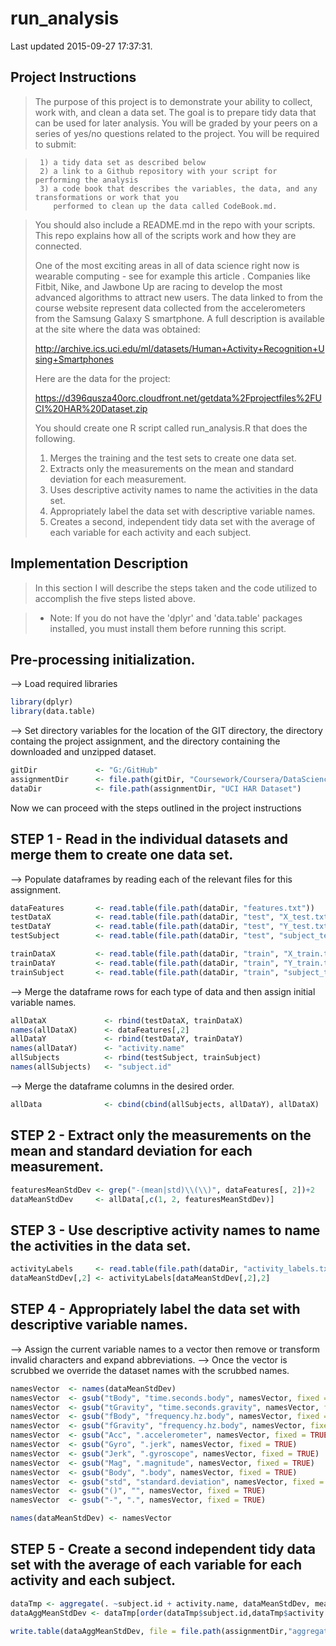 run_analysis
============
Last updated 2015-09-27 17:37:31.


Project Instructions
------------------------

> The purpose of this project is to demonstrate your ability to collect, work with, and clean a data set. The goal is to prepare tidy data that can be used for later analysis. You will be graded by your peers on a series of yes/no questions related to the project. You will be required to submit: 

>      1) a tidy data set as described below
>      2) a link to a Github repository with your script for performing the analysis
>      3) a code book that describes the variables, the data, and any transformations or work that you 
>         performed to clean up the data called CodeBook.md. 

> You should also include a README.md in the repo with your scripts. This repo explains how all of the scripts work and how they are connected.  
> 
> One of the most exciting areas in all of data science right now is wearable computing - see for example this article . Companies like Fitbit, Nike, and Jawbone Up are racing to develop the most advanced algorithms to attract new users. The data linked to from the course website represent data collected from the accelerometers from the Samsung Galaxy S smartphone. A full description is available at the site where the data was obtained: 
> 
> http://archive.ics.uci.edu/ml/datasets/Human+Activity+Recognition+Using+Smartphones 
> 
> Here are the data for the project: 
> 
> https://d396qusza40orc.cloudfront.net/getdata%2Fprojectfiles%2FUCI%20HAR%20Dataset.zip 
> 
> You should create one R script called run_analysis.R that does the following. 
> 
> 1. Merges the training and the test sets to create one data set.
> 2. Extracts only the measurements on the mean and standard deviation for each measurement.
> 3. Uses descriptive activity names to name the activities in the data set.
> 4. Appropriately label the data set with descriptive variable names.
> 5. Creates a second, independent tidy data set with the average of each variable for each activity and each subject. 


Implementation Description
------------------------

> In this section I will describe the steps taken and the code utilized to accomplish the five steps listed above.

> * Note: If you do not have the 'dplyr' and 'data.table' packages installed, you must install them before running this script.


Pre-processing initialization. 
------------------------
--> Load required libraries
```r
library(dplyr)
library(data.table)
```

--> Set directory variables for the location of the GIT directory, the directory containg the project assignment,
    and the directory containing the downloaded and unzipped dataset.
```r
gitDir             <- "G:/GitHub"
assignmentDir      <- file.path(gitDir, "Coursework/Coursera/DataScience/3.GettingAndCleaningData/ProgrammingAssignment")
dataDir            <- file.path(assignmentDir, "UCI HAR Dataset")
```

Now we can proceed with the steps outlined in the project instructions

STEP 1          - Read in the individual datasets and merge them to create one data set.
------------------------

--> Populate dataframes by reading each of the relevant files for this assignment.
```r
dataFeatures       <- read.table(file.path(dataDir, "features.txt"))
testDataX          <- read.table(file.path(dataDir, "test", "X_test.txt"))
testDataY          <- read.table(file.path(dataDir, "test", "Y_test.txt"))
testSubject        <- read.table(file.path(dataDir, "test", "subject_test.txt"))

trainDataX         <- read.table(file.path(dataDir, "train", "X_train.txt"))
trainDataY         <- read.table(file.path(dataDir, "train", "Y_train.txt"))
trainSubject       <- read.table(file.path(dataDir, "train", "subject_train.txt"))
```

--> Merge the dataframe rows for each type of data and then assign initial variable names.
```r
allDataX             <- rbind(testDataX, trainDataX)
names(allDataX)      <- dataFeatures[,2]
allDataY             <- rbind(testDataY, trainDataY)
names(allDataY)      <- "activity.name"
allSubjects          <- rbind(testSubject, trainSubject)
names(allSubjects)   <- "subject.id"
```

--> Merge the dataframe columns in the desired order.
```r
allData              <- cbind(cbind(allSubjects, allDataY), allDataX)
```


STEP 2          - Extract only the measurements on the mean and standard deviation for each measurement.
------------------------

```r
featuresMeanStdDev <- grep("-(mean|std)\\(\\)", dataFeatures[, 2])+2
dataMeanStdDev     <- allData[,c(1, 2, featuresMeanStdDev)]
```

STEP 3          - Use descriptive activity names to name the activities in the data set.
------------------------

```r
activityLabels     <- read.table(file.path(dataDir, "activity_labels.txt"))
dataMeanStdDev[,2] <- activityLabels[dataMeanStdDev[,2],2]
```

STEP 4          - Appropriately label the data set with descriptive variable names.
------------------------

--> Assign the current variable names to a vector then remove or transform invalid characters and expand abbreviations.
--> Once the vector is scrubbed we override the dataset names with the scrubbed names.
```r
namesVector  <- names(dataMeanStdDev)
namesVector  <- gsub("tBody", "time.seconds.body", namesVector, fixed = TRUE)
namesVector  <- gsub("tGravity", "time.seconds.gravity", namesVector, fixed = TRUE)
namesVector  <- gsub("fBody", "frequency.hz.body", namesVector, fixed = TRUE)
namesVector  <- gsub("fGravity", "frequency.hz.body", namesVector, fixed = TRUE)
namesVector  <- gsub("Acc", ".accelerometer", namesVector, fixed = TRUE)
namesVector  <- gsub("Gyro", ".jerk", namesVector, fixed = TRUE)
namesVector  <- gsub("Jerk", ".gyroscope", namesVector, fixed = TRUE)
namesVector  <- gsub("Mag", ".magnitude", namesVector, fixed = TRUE)
namesVector  <- gsub("Body", ".body", namesVector, fixed = TRUE)
namesVector  <- gsub("std", "standard.deviation", namesVector, fixed = TRUE)
namesVector  <- gsub("()", "", namesVector, fixed = TRUE)
namesVector  <- gsub("-", ".", namesVector, fixed = TRUE)

names(dataMeanStdDev) <- namesVector
```


STEP 5          - Create a second independent tidy data set with the average of each variable for each activity and each subject.
------------------------

```r
dataTmp <- aggregate(. ~subject.id + activity.name, dataMeanStdDev, mean)
dataAggMeanStdDev <- dataTmp[order(dataTmp$subject.id,dataTmp$activity.name),]

write.table(dataAggMeanStdDev, file = file.path(assignmentDir,"aggregate_mean.txt"),row.name=FALSE)
```
